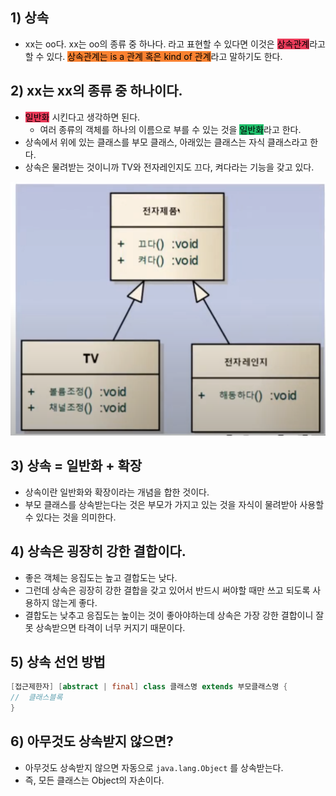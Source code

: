 ## 1) 상속
- xx는 oo다. xx는 oo의 종류 중 하나다. 라고 표현할 수 있다면 이것은 <mark style='background:#eb3b5a'>상속관계</mark>라고 할 수 있다. <mark style='background:#fa8231'>상속관계는 is a 관계 혹은 kind of 관계</mark>라고 말하기도 한다.

## 2) xx는 xx의 종류 중 하나이다.
- <mark style='background:#eb3b5a'>일반화</mark> 시킨다고 생각하면 된다.
	- 여러 종류의 객체를 하나의 이름으로 부를 수 있는 것을 <mark style='background:#20bf6b'>일반화</mark>라고 한다.
- 상속에서 위에 있는 클래스를 부모 클래스, 아래있는 클래스는 자식 클래스라고 한다.
- 상속은 물려받는 것이니까 TV와 전자레인지도 끄다, 켜다라는 기능을 갖고 있다.

![상속 예시](/media/Java/개념%20강의%20정리/[부부개발단]%20즐거운%20자바/상속%20예시.png)
## 3) 상속 = 일반화 + 확장
- 상속이란 일반화와 확장이라는 개념을 합한 것이다.
- 부모 클래스를 상속받는다는 것은 부모가 가지고 있는 것을 자식이 물려받아 사용할 수 있다는 것을 의미한다.

## 4) 상속은 굉장히 강한 결합이다.
- 좋은 객체는 응집도는 높고 결합도는 낮다.
- 그런데 상속은 굉장히 강한 결합을 갖고 있어서 반드시 써야할 때만 쓰고 되도록 사용하지 않는게 좋다.
- 결합도는 낮추고 응집도는 높이는 것이 좋아야하는데 상속은 가장 강한 결합이니 잘못 상속받으면 타격이 너무 커지기 때문이다.

## 5) 상속 선언 방법
```Java
[접근제한자] [abstract | final] class 클래스명 extends 부모클래스명 {
//	클래스블록
}
```

## 6) 아무것도 상속받지 않으면?
- 아무것도 상속받지 않으면 자동으로 `java.lang.Object` 를 상속받는다.
- 즉, 모든 클래스는 Object의 자손이다.
